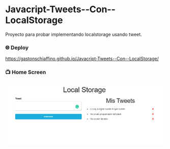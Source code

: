 # Javacript-Tweets--Con--LocalStorage
Proyecto para probar implementando localstorage usando tweet. 

### :globe_with_meridians: Deploy 
https://gastonschiaffino.github.io/Javacript-Tweets--Con--LocalStorage/

### :tv: Home Screen
![home](/assets/homescreen-tweet-localstorage.png)
